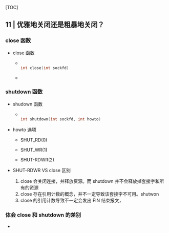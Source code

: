 [TOC]

## 11 | 优雅地关闭还是粗暴地关闭？

### close 函数

-   close 函数

    -   ```C
        
        int close(int sockfd)
        ```

    -   

### shutdown 函数

-   shudown 函数

    -   ```C
        
        int shutdown(int sockfd, int howto)
        ```

-   howto 选项

    -   SHUT_RD(0)
    -   SHUT_WR(1)

    -   SHUT-RDWR(2)

-   SHUT-RDWR VS close 区别

    1.  close 会关闭连接，并释放资源。而 shutdown 并不会释放掉套接字和所有的资源
    2.  close 存在引用计数的概念，并不一定导致该套接字不可用。shutwon
    3.  close 的引用计数导致不一定会发出 FIN 结束报文，

### 体会 close 和 shutdown 的差别

-   

